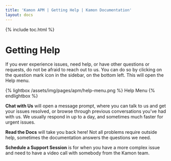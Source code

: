 ```yaml
---
title: 'Kamon APM | Getting Help | Kamon Documentation'
layout: docs
---
```


{% include toc.html %}

Getting Help
=============

If you ever experience issues, need help, or have other questions or requests, do not be afraid to reach out to us. You can do so by clicking on the question mark icon in the sidebar, on the bottom left. This will open the Help menu.

{% lightbox /assets/img/pages/apm/help-menu.png %}
Help Menu
{% endlightbox %}

**Chat with Us** will open a message prompt, where you can talk to us and get your issues resolved, or browse through previous conversations you've had with us. We usually respond in up to a day, and sometimes much faster for urgent issues.

**Read the Docs** will take you back here! Not all problems require outside help, sometimes the documentation answers the questions we need.

**Schedule a Support Session** is for when you have a more complex issue and need to have a video call with somebody from the Kamon team.
